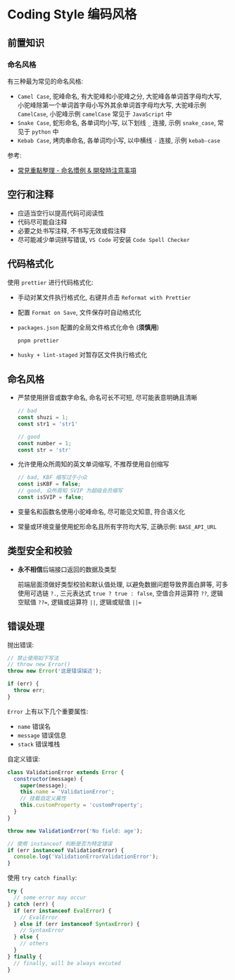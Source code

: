 # Coding Style 编码风格

## 前置知识

### 命名风格

有三种最为常见的命名风格:

- `Camel Case`, 驼峰命名, 有大驼峰和小驼峰之分,
  大驼峰各单词首字母均大写, 小驼峰除第一个单词首字母小写外其余单词首字母均大写,
  大驼峰示例 `CamelCase`, 小驼峰示例 `camelCase`
  常见于 `JavaScript` 中
- `Snake Case`, 蛇形命名, 各单词均小写, 以下划线 `_` 连接, 示例 `snake_case`, 常见于 `python` 中
- `Kebab Case`, 烤肉串命名, 各单词均小写, 以中横线 `-` 连接, 示例 `kebab-case`

参考:

- [常見重點整理 - 命名慣例 & 開發時注意事項](https://hackmd.io/@Heidi-Liu/note-common)

## 空行和注释

- 应适当空行以提高代码可阅读性
- 代码尽可能自注释
- 必要之处书写注释, 不书写无效或假注释
- 尽可能减少单词拼写错误, `VS Code` 可安装 `Code Spell Checker`

## 代码格式化

使用 `prettier` 进行代码格式化:

- 手动对某文件执行格式化, 右键并点击 `Reformat with Prettier`
- 配置 `Format on Save`, 文件保存时自动格式化
- `packages.json` 配置的全局文件格式化命令 (**须慎用**)

  ```bash
  pnpm prettier
  ```
- `husky + lint-staged` 对暂存区文件执行格式化

## 命名风格

- 严禁使用拼音或数字命名, 命名可长不可短, 尽可能表意明确且清晰

  ```js
  // bad
  const shuzi = 1;
  const str1 = 'str1'
  
  // good
  const number = 1;
  const str = 'str'
  ```
- 允许使用众所周知的英文单词缩写, 不推荐使用自创缩写

  ```js
  // bad, KBF 缩写过于小众
  const isKBF = false;
  // good, 众所周知 SVIP 为超级会员缩写
  const isSVIP = false;
  ```
- 变量名和函数名使用小驼峰命名, 尽可能见文知意, 符合语义化
- 常量或环境变量使用蛇形命名且所有字符均大写, 正确示例: `BASE_API_URL`

## 类型安全和校验

- **永不相信**后端接口返回的数据及类型

  前端层面须做好类型校验和默认值处理, 以避免数据问题导致界面白屏等,
  可多使用可选链 `?.`, 三元表达式 `true ? true : false`, 空值合并运算符 `??`, 逻辑空赋值 `??=`,
  逻辑或运算符 `||`, 逻辑或赋值 `||=`

## 错误处理

抛出错误:

```js
// 禁止使用如下写法
// throw new Error()
throw new Error('这是错误描述');

if (err) {
  throw err;
}
```

`Error` 上有以下几个重要属性:

- `name` 错误名
- `message` 错误信息
- `stack` 错误堆栈

自定义错误:

```js
class ValidationError extends Error {
  constructor(message) {
    super(message);
    this.name = 'ValidationError';
    // 挂载自定义属性
    this.customProperty = 'customProperty';
  }
}

throw new ValidationError('No field: age');

// 使用 instanceof 判断是否为特定错误
if (err instanceof ValidationError) {
  console.log('ValidationErrorValidationError');
}
```

使用 `try catch finally`:

```js
try {
  // some error may occur
} catch (err) {
  if (err instanceof EvalError) {
    // EvalError
  } else if (err instanceof SyntaxError) {
    // SyntaxError
  } else {
    // others
  }
} finally {
  // finally, will be always excuted
}
```
